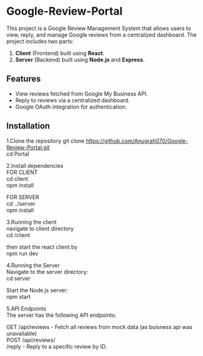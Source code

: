 # Google-Review-Portal
This project is a Google Review Management System that allows users to view, reply, and manage Google reviews from a centralized dashboard. The project includes two parts:
1. **Client** (Frontend) built using **React**.
2. **Server** (Backend) built using **Node.js** and **Express**.

## Features

- View reviews fetched from Google My Business API.
- Reply to reviews via a centralized dashboard.
- Google OAuth integration for authentication.

## Installation 
1.Clone the repository
git clone https://github.com/Anugrah070/Google-Review-Portal.git<br>
cd Portal<br>

2.Install dependencies<br>
FOR CLIENT<br>
cd client<br>
npm install<br>

FOR SERVER<br>
cd ../server<br>
npm install<br>

3.Running the client<br>
navigate to client directory<br>
cd /client<br>

then start the react client by<br>
npm run dev<br>


4.Running the Server<br>
Navigate to the server directory:<br>
cd server<br>

Start the Node.js server:<br>
npm start<br>

5.API Endpoints<br>
The server has the following API endpoints:

GET /api/reviews - Fetch all reviews from mock data (as buisness api was unavailable)<br>
POST /api/reviews/<br>
/reply - Reply to a specific review by ID.





